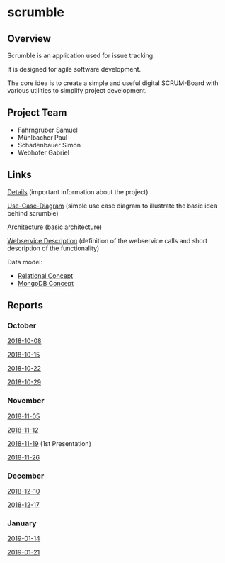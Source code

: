# scrumble
## Overview
Scrumble is an application used for issue tracking.

It is designed for agile software development.

The core idea is to create a simple and useful digital SCRUM-Board
with various utilities to simplify project development.

## Project Team
* Fahrngruber Samuel
* Mühlbacher Paul
* Schadenbauer Simon
* Webhofer Gabriel

## Links
[Details](https://docs.google.com/document/d/1vgrrGldILusFZukWhuFxPKrlXpXGgOuYFxEKtS-2n1E/edit?usp=sharing) (important information about the project)

[Use-Case-Diagram](https://drive.google.com/file/d/1NgMuTejAouxqfbYYXzfpeD8y0tExms7U/view?usp=sharing) (simple use case diagram to illustrate the basic idea behind scrumble)

[Architecture](https://drive.google.com/file/d/1YIi5ONN6RXLwBg_hGWoYYh-4-1DUeQ-p/view?usp=sharing) (basic architecture)

[Webservice Description](https://docs.google.com/document/d/1n7DMO2ZAo60nKiIRyApaHwPvQansGYB_qu9Vq15YLac/edit?usp=sharing) (definition of the webservice calls and short description of the functionality)


Data model:
* [Relational Concept](https://drive.google.com/file/d/1IUcQMx_k_iGSqM7_8woLZzctV2SF7k3R/view?usp=sharing)
* [MongoDB Concept](https://drive.google.com/file/d/1No-tgxvGDaXy5VZoPew_oyJBf0xctDWK/view?usp=sharing)

## Reports

### October

[2018-10-08](https://docs.google.com/document/d/1GIx_nPy6as6BWanGzhu7H6GL-lOTfZIBhx789N2Ldmw/edit?usp=sharing)

[2018-10-15](https://docs.google.com/document/d/1Gon0d3dsv2NabF_IYOM2_ienjwpz0SYARF6-fLzsgok/edit?usp=sharing)

[2018-10-22](https://docs.google.com/document/d/1ZKyH_1ksY__FbPm0fRWnVfUPl7ngW_nmSNYprvn42hM/edit?usp=sharing)

[2018-10-29](https://docs.google.com/document/d/1NyflbvuWPuMIbQ6oim3F-_XA4AiFLiNt2pxqypG9drQ/edit?usp=sharing)

### November

[2018-11-05](https://docs.google.com/document/d/1PTnoygVCLBF4noy9rkdfZD8rWnfif_mimEbTottGHp8/edit?usp=sharing)

[2018-11-12](https://docs.google.com/document/d/1ShYYD-QTPSleP-UG5dpimOAy_0C6be1nWc8xJNgvzbI/edit?usp=sharing)

[2018-11-19](https://docs.google.com/presentation/d/1kzr-h5O5xpNogsyj47YgWgA8JYvnC0Bpv7d6nnOBMVw/edit?usp=sharing) (1st Presentation)

[2018-11-26](https://docs.google.com/document/d/1qR1PBXwFP2HERT1ka3KOz0xWmiL792UNgjBM4fuiUaA/edit?usp=sharing)

### December

[2018-12-10](https://docs.google.com/document/d/1L13iQZUVrhCoFOC-aNmRXTNk4kbYbE4iQ9FOjO7ZzzM/edit?usp=sharing)

[2018-12-17](https://docs.google.com/document/d/17QLTjE0O-TSWLcGmsRZITDA9dGxLmltX684Q0WEQyNs/edit?usp=sharing)

### January

[2019-01-14](https://docs.google.com/document/d/14lX3F9qboeEDYnvsXdZS2aRgktnHrXvokwbPTSKsXPE/edit?usp=sharing)

[2019-01-21](https://docs.google.com/document/d/19Ost8BFqOUYkDclQEYrmN7kI3_o0cazZV1LLMqD6s8M/edit?usp=sharing)
